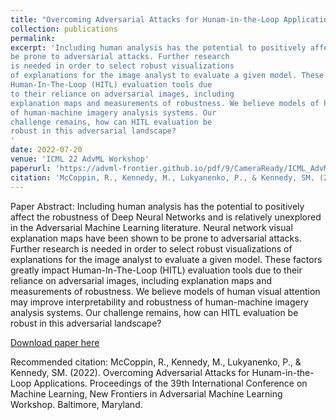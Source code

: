 ```yaml
---
title: "Overcoming Adversarial Attacks for Hunam-in-the-Loop Applications"
collection: publications
permalink: 
excerpt: 'Including human analysis has the potential to positively affect the robustness of Deep Neural Networks and is relatively unexplored in the Adversarial Machine Learning literature. Neural network visual explanation maps have been shown to
be prone to adversarial attacks. Further research
is needed in order to select robust visualizations
of explanations for the image analyst to evaluate a given model. These factors greatly impact
Human-In-The-Loop (HITL) evaluation tools due
to their reliance on adversarial images, including
explanation maps and measurements of robustness. We believe models of human visual attention may improve interpretability and robustness
of human-machine imagery analysis systems. Our
challenge remains, how can HITL evaluation be
robust in this adversarial landscape?
'
date: 2022-07-20
venue: 'ICML 22 AdvML Workshop'
paperurl: 'https://advml-frontier.github.io/pdf/9/CameraReady/ICML_AdvML_Workshop_2022.pdf'
citation: 'McCoppin, R., Kennedy, M., Lukyanenko, P., & Kennedy, SM. (2022). Overcoming Adversarial Attacks for Hunam-in-the-Loop Applications. Proceedings of the 39th International Conference on Machine Learning, New Frontiers in Adversarial Machine Learning Workshop. Baltimore, Maryland.'
---
```

Paper Abstract: Including human analysis has the potential to positively affect the robustness of Deep Neural Networks and is relatively unexplored in the Adversarial Machine Learning literature. Neural network visual explanation maps have been shown to
be prone to adversarial attacks. Further research
is needed in order to select robust visualizations
of explanations for the image analyst to evaluate a given model. These factors greatly impact
Human-In-The-Loop (HITL) evaluation tools due
to their reliance on adversarial images, including
explanation maps and measurements of robustness. We believe models of human visual attention may improve interpretability and robustness
of human-machine imagery analysis systems. Our
challenge remains, how can HITL evaluation be
robust in this adversarial landscape?


[Download paper here](http://kenneds6.github.io/files/ICML_AdvML_Workshop_2022.pdf)

Recommended citation: McCoppin, R., Kennedy, M., Lukyanenko, P., & Kennedy, SM. (2022). Overcoming Adversarial Attacks for Hunam-in-the-Loop Applications. Proceedings of the 39th International Conference on Machine Learning, New Frontiers in Adversarial Machine Learning Workshop. Baltimore, Maryland.